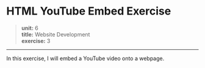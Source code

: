 # HTML YouTube Embed Exercise 

> **unit:** 6  
**title:** Website Development  
**exercise:** 3

---

In this exercise, I will embed a YouTube video onto a webpage.

